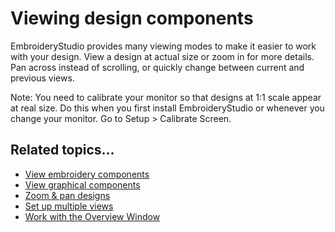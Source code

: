 # Viewing design components

EmbroideryStudio provides many viewing modes to make it easier to work with your design. View a design at actual size or zoom in for more details. Pan across instead of scrolling, or quickly change between current and previous views.

Note: You need to calibrate your monitor so that designs at 1:1 scale appear at real size. Do this when you first install EmbroideryStudio or whenever you change your monitor. Go to Setup > Calibrate Screen.

## Related topics...

- [View embroidery components](View_embroidery_components)
- [View graphical components](View_graphical_components)
- [Zoom & pan designs](Zoom_pan_designs)
- [Set up multiple views](Set_up_multiple_views)
- [Work with the Overview Window](Work_with_the_Overview_Window)
